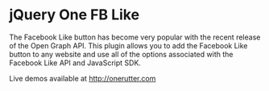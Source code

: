 jQuery One FB Like
==================

The Facebook Like button has become very popular with the recent release of the Open Graph API. This plugin allows you to add the Facebook Like button to any website and use all of the options associated with the Facebook Like API and JavaScript SDK.

Live demos available at http://onerutter.com